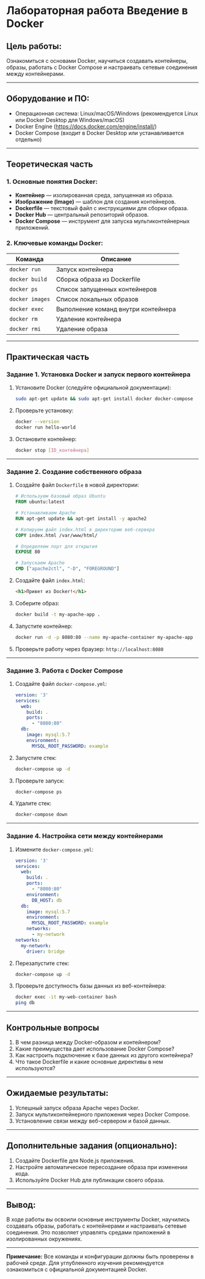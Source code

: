 

# Лабораторная работа Введение в Docker

## Цель работы:
Ознакомиться с основами Docker, научиться создавать контейнеры, образы, работать с Docker Compose и настраивать сетевые соединения между контейнерами.

---

## Оборудование и ПО:
- Операционная система: Linux/macOS/Windows (рекомендуется Linux или Docker Desktop для Windows/macOS)
- Docker Engine (https://docs.docker.com/engine/install/)
- Docker Compose (входит в Docker Desktop или устанавливается отдельно)

---

## Теоретическая часть

### 1. Основные понятия Docker:
- **Контейнер** — изолированная среда, запущенная из образа.
- **Изображение (Image)** — шаблон для создания контейнеров.
- **Dockerfile** — текстовый файл с инструкциями для сборки образа.
- **Docker Hub** — центральный репозиторий образов.
- **Docker Compose** — инструмент для запуска мультиконтейнерных приложений.

### 2. Ключевые команды Docker:
| Команда | Описание |
|---------|----------|
| `docker run` | Запуск контейнера |
| `docker build` | Сборка образа из Dockerfile |
| `docker ps` | Список запущенных контейнеров |
| `docker images` | Список локальных образов |
| `docker exec` | Выполнение команд внутри контейнера |
| `docker rm` | Удаление контейнера |
| `docker rmi` | Удаление образа |

---

## Практическая часть

### Задание 1. Установка Docker и запуск первого контейнера
1. Установите Docker (следуйте официальной документации):
   ```bash
   sudo apt-get update && sudo apt-get install docker docker-compose
   ```

2. Проверьте установку:
   ```bash
   docker --version
   docker run hello-world
   ```

3. Остановите контейнер:
   ```bash
   docker stop [ID_контейнера]
   ```

---

### Задание 2. Создание собственного образа
1. Создайте файл `Dockerfile` в новой директории:
   ```dockerfile
   # Используем базовый образ Ubuntu
   FROM ubuntu:latest

   # Устанавливаем Apache
   RUN apt-get update && apt-get install -y apache2

   # Копируем файл index.html в директорию веб-сервера
   COPY index.html /var/www/html/

   # Определяем порт для открытия
   EXPOSE 80

   # Запускаем Apache
   CMD ["apache2ctl", "-D", "FOREGROUND"]
   ```

2. Создайте файл `index.html`:
   ```html
   <h1>Привет из Docker!</h1>
   ```

3. Соберите образ:
   ```bash
   docker build -t my-apache-app .
   ```

4. Запустите контейнер:
   ```bash
   docker run -d -p 8080:80 --name my-apache-container my-apache-app
   ```

5. Проверьте работу через браузер: `http://localhost:8080`

---

### Задание 3. Работа с Docker Compose
1. Создайте файл `docker-compose.yml`:
   ```yaml
   version: '3'
   services:
     web:
       build: .
       ports:
         - "8080:80"
     db:
       image: mysql:5.7
       environment:
         MYSQL_ROOT_PASSWORD: example
   ```

2. Запустите стек:
   ```bash
   docker-compose up -d
   ```

3. Проверьте запуск:
   ```bash
   docker-compose ps
   ```

4. Удалите стек:
   ```bash
   docker-compose down
   ```

---

### Задание 4. Настройка сети между контейнерами
1. Измените `docker-compose.yml`:
   ```yaml
   version: '3'
   services:
     web:
       build: .
       ports:
         - "8080:80"
       environment:
         DB_HOST: db
     db:
       image: mysql:5.7
       environment:
         MYSQL_ROOT_PASSWORD: example
       networks:
         - my-network
   networks:
     my-network:
       driver: bridge
   ```

2. Перезапустите стек:
   ```bash
   docker-compose up -d
   ```

3. Проверьте доступность базы данных из веб-контейнера:
   ```bash
   docker exec -it my-web-container bash
   ping db
   ```

---

## Контрольные вопросы
1. В чем разница между Docker-образом и контейнером?
2. Какие преимущества дает использование Docker Compose?
3. Как настроить подключение к базе данных из другого контейнера?
4. Что такое Dockerfile и какие основные директивы в нем используются?

---

## Ожидаемые результаты:
1. Успешный запуск образа Apache через Docker.
2. Запуск мультиконтейнерного приложения через Docker Compose.
3. Установление связи между веб-сервером и базой данных.

---

## Дополнительные задания (опционально):
1. Создайте Dockerfile для Node.js приложения.
2. Настройте автоматическое пересоздание образа при изменении кода.
3. Используйте Docker Hub для публикации своего образа.

---

## Вывод:
В ходе работы вы освоили основные инструменты Docker, научились создавать образы, работать с контейнерами и настраивать сетевые соединения. Это позволяет управлять средами приложений в изолированных окружениях.

---

**Примечание:** Все команды и конфигурации должны быть проверены в рабочей среде. Для углубленного изучения рекомендуется ознакомиться с официальной документацией Docker.
